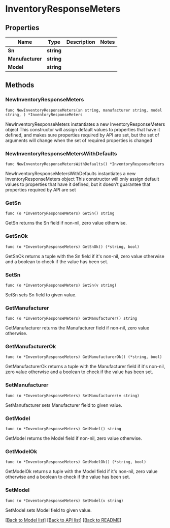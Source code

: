 # InventoryResponseMeters

## Properties

Name | Type | Description | Notes
------------ | ------------- | ------------- | -------------
**Sn** | **string** |  | 
**Manufacturer** | **string** |  | 
**Model** | **string** |  | 

## Methods

### NewInventoryResponseMeters

`func NewInventoryResponseMeters(sn string, manufacturer string, model string, ) *InventoryResponseMeters`

NewInventoryResponseMeters instantiates a new InventoryResponseMeters object
This constructor will assign default values to properties that have it defined,
and makes sure properties required by API are set, but the set of arguments
will change when the set of required properties is changed

### NewInventoryResponseMetersWithDefaults

`func NewInventoryResponseMetersWithDefaults() *InventoryResponseMeters`

NewInventoryResponseMetersWithDefaults instantiates a new InventoryResponseMeters object
This constructor will only assign default values to properties that have it defined,
but it doesn't guarantee that properties required by API are set

### GetSn

`func (o *InventoryResponseMeters) GetSn() string`

GetSn returns the Sn field if non-nil, zero value otherwise.

### GetSnOk

`func (o *InventoryResponseMeters) GetSnOk() (*string, bool)`

GetSnOk returns a tuple with the Sn field if it's non-nil, zero value otherwise
and a boolean to check if the value has been set.

### SetSn

`func (o *InventoryResponseMeters) SetSn(v string)`

SetSn sets Sn field to given value.


### GetManufacturer

`func (o *InventoryResponseMeters) GetManufacturer() string`

GetManufacturer returns the Manufacturer field if non-nil, zero value otherwise.

### GetManufacturerOk

`func (o *InventoryResponseMeters) GetManufacturerOk() (*string, bool)`

GetManufacturerOk returns a tuple with the Manufacturer field if it's non-nil, zero value otherwise
and a boolean to check if the value has been set.

### SetManufacturer

`func (o *InventoryResponseMeters) SetManufacturer(v string)`

SetManufacturer sets Manufacturer field to given value.


### GetModel

`func (o *InventoryResponseMeters) GetModel() string`

GetModel returns the Model field if non-nil, zero value otherwise.

### GetModelOk

`func (o *InventoryResponseMeters) GetModelOk() (*string, bool)`

GetModelOk returns a tuple with the Model field if it's non-nil, zero value otherwise
and a boolean to check if the value has been set.

### SetModel

`func (o *InventoryResponseMeters) SetModel(v string)`

SetModel sets Model field to given value.



[[Back to Model list]](../README.md#documentation-for-models) [[Back to API list]](../README.md#documentation-for-api-endpoints) [[Back to README]](../README.md)


